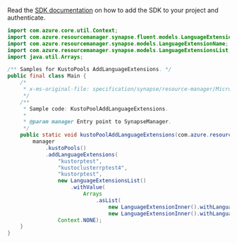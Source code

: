 Read the [SDK documentation](https://github.com/Azure/azure-sdk-for-java/blob/azure-resourcemanager-synapse_1.0.0-beta.4/sdk/synapse/azure-resourcemanager-synapse/README.md) on how to add the SDK to your project and authenticate.

```java
import com.azure.core.util.Context;
import com.azure.resourcemanager.synapse.fluent.models.LanguageExtensionInner;
import com.azure.resourcemanager.synapse.models.LanguageExtensionName;
import com.azure.resourcemanager.synapse.models.LanguageExtensionsList;
import java.util.Arrays;

/** Samples for KustoPools AddLanguageExtensions. */
public final class Main {
    /*
     * x-ms-original-file: specification/synapse/resource-manager/Microsoft.Synapse/preview/2021-06-01-preview/examples/KustoPoolLanguageExtensionsAdd.json
     */
    /**
     * Sample code: KustoPoolAddLanguageExtensions.
     *
     * @param manager Entry point to SynapseManager.
     */
    public static void kustoPoolAddLanguageExtensions(com.azure.resourcemanager.synapse.SynapseManager manager) {
        manager
            .kustoPools()
            .addLanguageExtensions(
                "kustorptest",
                "kustoclusterrptest4",
                "kustorptest",
                new LanguageExtensionsList()
                    .withValue(
                        Arrays
                            .asList(
                                new LanguageExtensionInner().withLanguageExtensionName(LanguageExtensionName.PYTHON),
                                new LanguageExtensionInner().withLanguageExtensionName(LanguageExtensionName.R))),
                Context.NONE);
    }
}
```
